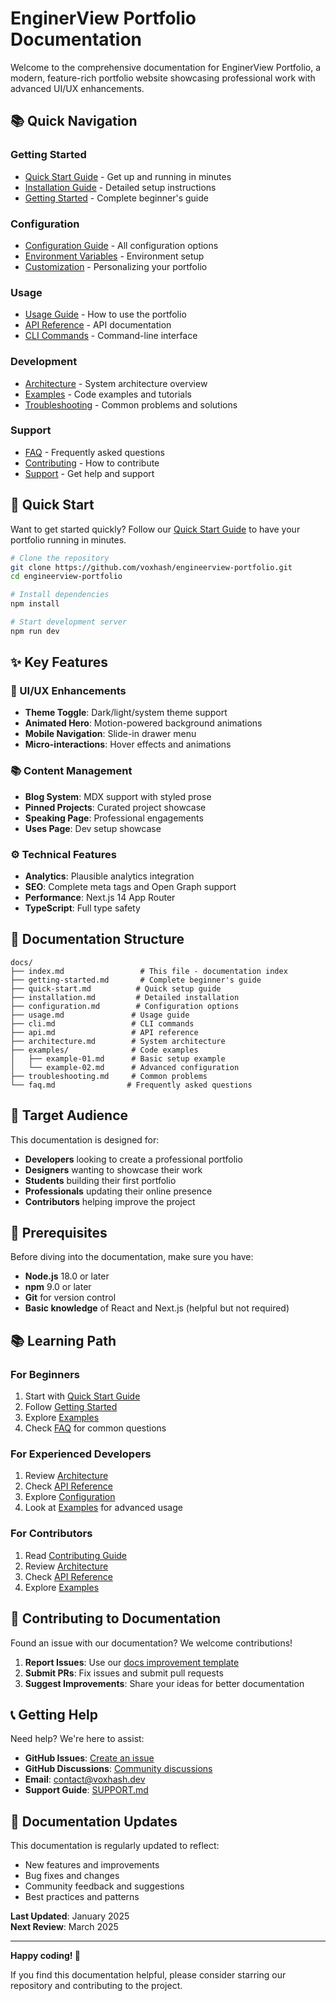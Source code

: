 # EnginerView Portfolio Documentation

Welcome to the comprehensive documentation for EnginerView Portfolio, a modern, feature-rich portfolio website showcasing professional work with advanced UI/UX enhancements.

## 📚 Quick Navigation

### Getting Started
- [Quick Start Guide](quick-start.md) - Get up and running in minutes
- [Installation Guide](installation.md) - Detailed setup instructions
- [Getting Started](getting-started.md) - Complete beginner's guide

### Configuration
- [Configuration Guide](configuration.md) - All configuration options
- [Environment Variables](configuration.md#environment-variables) - Environment setup
- [Customization](configuration.md#customization) - Personalizing your portfolio

### Usage
- [Usage Guide](usage.md) - How to use the portfolio
- [API Reference](api.md) - API documentation
- [CLI Commands](cli.md) - Command-line interface

### Development
- [Architecture](architecture.md) - System architecture overview
- [Examples](examples/) - Code examples and tutorials
- [Troubleshooting](troubleshooting.md) - Common problems and solutions

### Support
- [FAQ](faq.md) - Frequently asked questions
- [Contributing](CONTRIBUTING.md) - How to contribute
- [Support](SUPPORT.md) - Get help and support

## 🚀 Quick Start

Want to get started quickly? Follow our [Quick Start Guide](quick-start.md) to have your portfolio running in minutes.

```bash
# Clone the repository
git clone https://github.com/voxhash/engineerview-portfolio.git
cd engineerview-portfolio

# Install dependencies
npm install

# Start development server
npm run dev
```

## ✨ Key Features

### 🎨 UI/UX Enhancements
- **Theme Toggle**: Dark/light/system theme support
- **Animated Hero**: Motion-powered background animations
- **Mobile Navigation**: Slide-in drawer menu
- **Micro-interactions**: Hover effects and animations

### 📚 Content Management
- **Blog System**: MDX support with styled prose
- **Pinned Projects**: Curated project showcase
- **Speaking Page**: Professional engagements
- **Uses Page**: Dev setup showcase

### ⚙️ Technical Features
- **Analytics**: Plausible analytics integration
- **SEO**: Complete meta tags and Open Graph support
- **Performance**: Next.js 14 App Router
- **TypeScript**: Full type safety

## 📖 Documentation Structure

```
docs/
├── index.md                 # This file - documentation index
├── getting-started.md       # Complete beginner's guide
├── quick-start.md          # Quick setup guide
├── installation.md         # Detailed installation
├── configuration.md        # Configuration options
├── usage.md               # Usage guide
├── cli.md                 # CLI commands
├── api.md                 # API reference
├── architecture.md        # System architecture
├── examples/              # Code examples
│   ├── example-01.md      # Basic setup example
│   └── example-02.md      # Advanced configuration
├── troubleshooting.md     # Common problems
└── faq.md                # Frequently asked questions
```

## 🎯 Target Audience

This documentation is designed for:

- **Developers** looking to create a professional portfolio
- **Designers** wanting to showcase their work
- **Students** building their first portfolio
- **Professionals** updating their online presence
- **Contributors** helping improve the project

## 🔧 Prerequisites

Before diving into the documentation, make sure you have:

- **Node.js** 18.0 or later
- **npm** 9.0 or later
- **Git** for version control
- **Basic knowledge** of React and Next.js (helpful but not required)

## 📚 Learning Path

### For Beginners
1. Start with [Quick Start Guide](quick-start.md)
2. Follow [Getting Started](getting-started.md)
3. Explore [Examples](examples/)
4. Check [FAQ](faq.md) for common questions

### For Experienced Developers
1. Review [Architecture](architecture.md)
2. Check [API Reference](api.md)
3. Explore [Configuration](configuration.md)
4. Look at [Examples](examples/) for advanced usage

### For Contributors
1. Read [Contributing Guide](../CONTRIBUTING.md)
2. Review [Architecture](architecture.md)
3. Check [API Reference](api.md)
4. Explore [Examples](examples/)

## 🤝 Contributing to Documentation

Found an issue with our documentation? We welcome contributions!

1. **Report Issues**: Use our [docs improvement template](../.github/ISSUE_TEMPLATE/docs_improvement.md)
2. **Submit PRs**: Fix issues and submit pull requests
3. **Suggest Improvements**: Share your ideas for better documentation

## 📞 Getting Help

Need help? We're here to assist:

- **GitHub Issues**: [Create an issue](https://github.com/voxhash/engineerview-portfolio/issues)
- **GitHub Discussions**: [Community discussions](https://github.com/voxhash/engineerview-portfolio/discussions)
- **Email**: contact@voxhash.dev
- **Support Guide**: [SUPPORT.md](../SUPPORT.md)

## 🔄 Documentation Updates

This documentation is regularly updated to reflect:

- New features and improvements
- Bug fixes and changes
- Community feedback and suggestions
- Best practices and patterns

**Last Updated**: January 2025  
**Next Review**: March 2025

---

**Happy coding! 🎉**

If you find this documentation helpful, please consider starring our repository and contributing to the project.
